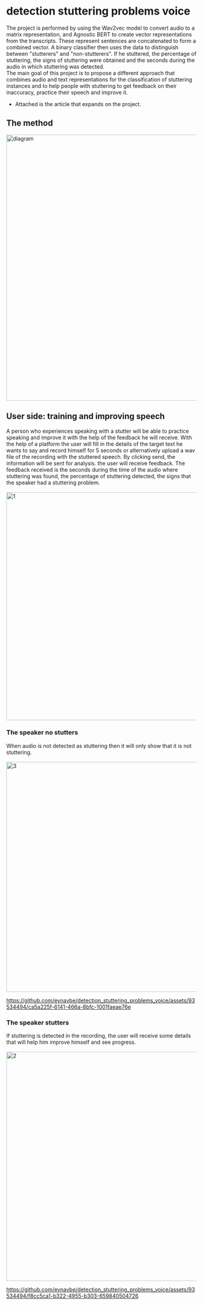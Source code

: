 # detection stuttering problems voice


The project is performed by using the Wav2vec model to convert audio to a matrix representation, and Agnostic BERT to create vector representations from the transcripts. These represent sentences are concatenated to form a combined vector. A binary classifier then uses the data to distinguish between "stutterers" and "non-stutterers". If he stuttered, the percentage of stuttering, the signs of stuttering were obtained and the seconds during the audio in which stuttering was detected.
<br>
The main goal of this project is to propose a different approach that combines audio and text representations for the classification of stuttering instances and to help people with stuttering to get feedback on their inaccuracy, practice their speech and improve it.


- Attached is the article that expands on the project.
## The method
<img width="702" alt="diagram" src="https://github.com/eynavbe/detection_stuttering_problems_voice/assets/93534494/b79b9909-eb3f-4242-92cb-c7a67ece5972">

## User side: training and improving speech
A person who experiences speaking with a stutter will be able to practice speaking and improve it with the help of the feedback he will receive. With the help of a platform the user will fill in the details of the target text he wants to say and record himself for 5 seconds or alternatively upload a wav file of the recording with the stuttered speech. By clicking send, the information will be sent for analysis. the user will receive feedback. The feedback received is the seconds during the time of the audio where stuttering was found, the percentage of stuttering detected, the signs that the speaker had a stuttering problem.
<br><br>
<img width="602" alt="1" src="https://github.com/eynavbe/detection_stuttering_problems_voice/assets/93534494/bc959625-e3eb-41c5-a783-5367a6b453b0">


### The speaker no stutters
When audio is not detected as stuttering then it will only show that it is not stuttering.
<br><br>
<img width="607" alt="3" src="https://github.com/eynavbe/detection_stuttering_problems_voice/assets/93534494/c3022997-8193-4a40-9de8-28d7555b88ce">




https://github.com/eynavbe/detection_stuttering_problems_voice/assets/93534494/ca5a225f-6141-466a-8bfc-1001faeae76e



### The speaker stutters
If stuttering is detected in the recording, the user will receive some details that will help him improve himself and see progress.
<br><br>
<img width="605" alt="2" src="https://github.com/eynavbe/detection_stuttering_problems_voice/assets/93534494/b588aa55-8fd2-4e86-bdac-a28b32bbc0d3">


https://github.com/eynavbe/detection_stuttering_problems_voice/assets/93534494/f8cc5ca1-b322-4955-b303-659840504726



